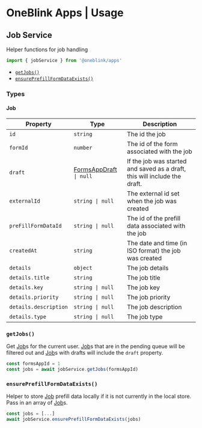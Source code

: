 # OneBlink Apps | Usage

## Job Service

Helper functions for job handling

```js
import { jobService } from '@oneblink/apps'
```

- [`getJobs()`](#getJobs)
- [`ensurePrefillFormDataExists()`](#ensurePrefillFormDataExists)

### Types

#### Job

| Property              | Type                                                | Description                                                               |
| --------------------- | --------------------------------------------------- | ------------------------------------------------------------------------- |
| `id`                  | `string`                                            | The id the job                                                            |
| `formId`              | `number`                                            | The id of the form associated with the job                                |
| `draft`               | [FormsAppDraft](./draft-service.md#draft) `\| null` | If the job was started and saved as a draft, this will include the draft. |
| `externalId`          | `string \| null`                                    | The external id set when the job was created                              |
| `preFillFormDataId`   | `string \| null`                                    | The id of the prefill data associated with the job                        |
| `createdAt`           | `string`                                            | The date and time (in ISO format) the job was created                     |
| `details`             | `object`                                            | The job details                                                           |
| `details.title`       | `string`                                            | The job title                                                             |
| `details.key`         | `string \| null`                                    | The job key                                                               |
| `details.priority`    | `string \| null`                                    | The job priority                                                          |
| `details.description` | `string \| null`                                    | The job description                                                       |
| `details.type`        | `string \| null`                                    | The job type                                                              |

### `getJobs()`

Get [Job](#job)s for the current user. [Job](#job)s that are in the pending queue will be filtered out and [Job](#job)s with drafts will include the `draft` property.

```js
const formsAppId = 1
const jobs = await jobService.getJobs(formsAppId)
```

### `ensurePrefillFormDataExists()`

Helper to store [Job](#job) prefill data locally if it is not currently in the local store. Pass in an array of [Job](#job)s.

```js
const jobs = [...]
await jobService.ensurePrefillFormDataExists(jobs)
```
